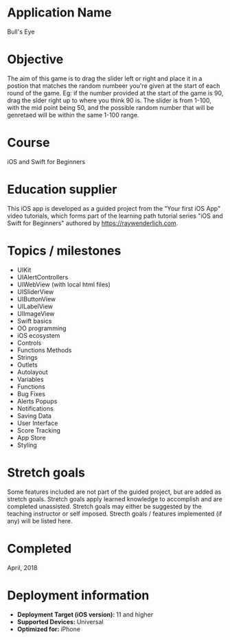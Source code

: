 # Application Name
Bull's Eye

# Objective
The aim of this game is to drag the slider left or right and place it in a postion that matches the random numbeer you're given at the start of each round of the game. Eg: if the number provided at the start of the game is 90, drag the slder right up to where you think 90 is. The slider is from 1-100, with the mid point being 50, and the possible random number that will be genretaed will be within the same 1-100 range.

# Course
iOS and Swift for Beginners

# Education supplier
This iOS app is developed as a guided project from the "Your first iOS App" video tutorials, which forms part of the learning path tutorial series "iOS and Swift for Beginners" authored by https://raywenderlich.com.

# Topics / milestones

- UIKit
- UIAlertControllers
- UIWebView (with local html files)
- UISliderView
- UIButtonView
- UILabelView
- UIImageView
- Swift basics
- OO programming
- iOS ecosystem
- Controls
- Functions Methods
- Strings
- Outlets
- Autolayout
- Variables
- Functions
- Bug Fixes
- Alerts Popups
- Notifications
- Saving Data
- User Interface
- Score Tracking
- App Store
- Styling



# Stretch goals
Some features included are not part of the guided project, but are added as stretch goals. Stretch goals apply learned knowledge to accomplish and are completed unassisted. Stretch goals may either be suggested by the teaching instructor or self imposed. Strecth goals / features implemented (if any) will be listed here.

# Completed
April, 2018

# Deployment information

- <strong>Deployment Target (iOS version): </strong>11 and higher
- <strong>Supported Devices: </strong>Universal
- <strong>Optimized for: </strong>iPhone
